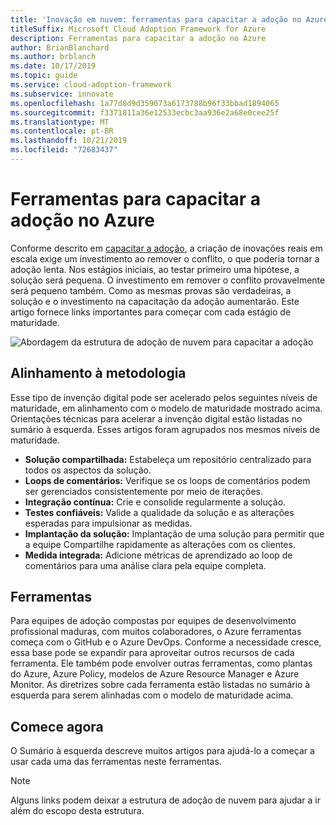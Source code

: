 ```yaml
---
title: 'Inovação em nuvem: ferramentas para capacitar a adoção no Azure'
titleSuffix: Microsoft Cloud Adoption Framework for Azure
description: Ferramentas para capacitar a adoção no Azure
author: BrianBlanchard
ms.author: brblanch
ms.date: 10/17/2019
ms.topic: guide
ms.service: cloud-adoption-framework
ms.subservice: innovate
ms.openlocfilehash: 1a77d8d9d359073a6173788b96f33bbad1894065
ms.sourcegitcommit: f3371811a36e12533ecbc3aa936e2a68e0cee25f
ms.translationtype: MT
ms.contentlocale: pt-BR
ms.lasthandoff: 10/21/2019
ms.locfileid: "72683437"
---
```

# <a name="tools-to-empower-adoption-in-azure"></a>Ferramentas para capacitar a adoção no Azure

Conforme descrito em [capacitar a adoção](../considerations/ci-cd.md), a criação de inovações reais em escala exige um investimento ao remover o conflito, o que poderia tornar a adoção lenta. Nos estágios iniciais, ao testar primeiro uma hipótese, a solução será pequena. O investimento em remover o conflito provavelmente será pequeno também. Como as mesmas provas são verdadeiras, a solução e o investimento na capacitação da adoção aumentarão. Este artigo fornece links importantes para começar com cada estágio de maturidade.

![Abordagem da estrutura de adoção de nuvem para capacitar a adoção](../../_images/innovate/empower-adoption-maturity.png)

## <a name="alignment-to-the-methodology"></a>Alinhamento à metodologia

Esse tipo de invenção digital pode ser acelerado pelos seguintes níveis de maturidade, em alinhamento com o modelo de maturidade mostrado acima. Orientações técnicas para acelerar a invenção digital estão listadas no sumário à esquerda. Esses artigos foram agrupados nos mesmos níveis de maturidade.

- **Solução compartilhada:** Estabeleça um repositório centralizado para todos os aspectos da solução.
- **Loops de comentários:** Verifique se os loops de comentários podem ser gerenciados consistentemente por meio de iterações.
- **Integração contínua:** Crie e consolide regularmente a solução.
- **Testes confiáveis:** Valide a qualidade da solução e as alterações esperadas para impulsionar as medidas.
- **Implantação da solução:** Implantação de uma solução para permitir que a equipe Compartilhe rapidamente as alterações com os clientes.
- **Medida integrada:** Adicione métricas de aprendizado ao loop de comentários para uma análise clara pela equipe completa.

## <a name="toolchain"></a>Ferramentas

Para equipes de adoção compostas por equipes de desenvolvimento profissional maduras, com muitos colaboradores, o Azure ferramentas começa com o GitHub e o Azure DevOps. Conforme a necessidade cresce, essa base pode se expandir para aproveitar outros recursos de cada ferramenta. Ele também pode envolver outras ferramentas, como plantas do Azure, Azure Policy, modelos de Azure Resource Manager e Azure Monitor. As diretrizes sobre cada ferramenta estão listadas no sumário à esquerda para serem alinhadas com o modelo de maturidade acima.

## <a name="get-started"></a>Comece agora

O Sumário à esquerda descreve muitos artigos para ajudá-lo a começar a usar cada uma das ferramentas neste ferramentas.

> [!NOTE]
> Alguns links podem deixar a estrutura de adoção de nuvem para ajudar a ir além do escopo desta estrutura.

